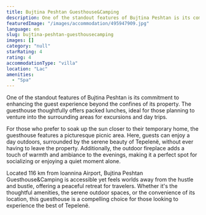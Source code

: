 ```yaml
---
title: Bujtina Peshtan Guesthouse&Camping
description: One of the standout features of Bujtina Peshtan is its commitment to enhancing the guest experience beyond the confines of its property. The guesthouse thoughtf
featuredImage: "/images/accommodation/495947909.jpg"
language: en
slug: bujtina-peshtan-guesthousecamping
images: []
category: "null"
starRating: 4
rating: 4
accommodationType: "villa"
location: "Lac"
amenities:
  - "Spa"
---
```


One of the standout features of Bujtina Peshtan is its commitment to enhancing the guest experience beyond the confines of its property. The guesthouse thoughtfully offers packed lunches, ideal for those planning to venture into the surrounding areas for excursions and day trips.

For those who prefer to soak up the sun closer to their temporary home, the guesthouse features a picturesque picnic area. Here, guests can enjoy a day outdoors, surrounded by the serene beauty of Tepelenë, without ever having to leave the property. Additionally, the outdoor fireplace adds a touch of warmth and ambiance to the evenings, making it a perfect spot for socializing or enjoying a quiet moment alone.

Located 116 km from Ioannina Airport, Bujtina Peshtan Guesthouse&Camping is accessible yet feels worlds away from the hustle and bustle, offering a peaceful retreat for travelers. Whether it's the thoughtful amenities, the serene outdoor spaces, or the convenience of its location, this guesthouse is a compelling choice for those looking to experience the best of Tepelenë.

